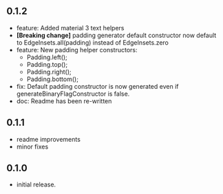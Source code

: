 ## 0.1.2
* feature: Added material 3 text helpers
* **[Breaking change]** padding generator default constructor now default to EdgeInsets.all(padding) instead of EdgeInsets.zero
* feature: New padding helper constructors:
  * Padding.left();
  * Padding.top();
  * Padding.right();
  * Padding.bottom();
* fix: Default padding constructor is now generated even if generateBinaryFlagConstructor is false.
* doc: Readme has been re-written

## 0.1.1
* readme improvements
* minor fixes

## 0.1.0
* initial release.
